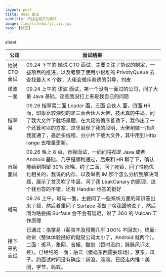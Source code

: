 ```yaml
---
layout: post
title: 0926 面试
subtitle: 终结这两天的面试
image: /img/lifedoc/jijiji.jpg
tags: [标签]
---
```


sheet

| 公司 | 面试结果 |
|---|---|
| 她说 CTO 面试 | 09.24 下午的 她说 CTO 面试，主要关注了协议的制定，一些项目的推进，以及考察了使用小根堆的 PrivotyQueue 去查找最大 K 个数，大佬会循序善诱的引导，刘皮 |
| 诺波一面 | 09.24 上午的 诺波 面试，第一个没有一面过的公司，问了大量 Java 基础，这些我没打上来是我自己的问题 |
| 指掌易 | 09.26 指掌易二面 Leader 面，三面 合伙人 面，四面 HR 面，印象比较深刻的是三面合伙人大佬，技术真的牛逼，问了我大文件下载场景题，在大佬的循序善诱下，我作出了一个还算可以的方案，这里展现了我的聪明，大佬稍微一指点我就通了，最后多线程，分小片下载大文件，其中用到 Http range 去增量更新。 |
| 音娱面试 | 09.26 晚上 8 点，音娱面试，一面问得都是 Java 或者 Android 基础，几乎是顺利通过，后来和 HR 聊了下，确认能给到期望 30% 涨幅，约了二面，问了死锁，问了性能优化相关的，我说的内存，以及举例 IM 那个怎么分析到解决问题，展示了首页吹了牛逼，问了我 LeakCanary 的原理，这个我也答的不错，还有 Handler 也答的挺好 |
| 斑马 | 09.26 上午，斑马一面，主要问了一些系统方面的知识答出来了都，然后着重问了 Surface 我做了啥我跟他说了，然后问为啥要搞 Surface 会不会有延迟，说了 360 的 Vulcan 工作原理 |
| 接下来的面试 | 已通过：指掌易（薪资不及预期几乎 100% 不回去）。终面:她说（整体体验挺好的就是公司太小了，Android 就两个）。二面：斑马，象网，音娱，酷划（暂时没约，脉脉风评太差）。已经约的一面：融云（傻逼东西需要现场），京东，瓜子。约面试时间没有确定：新浪，滴滴。已经走内推：美团，字节，蚂蚁。 |